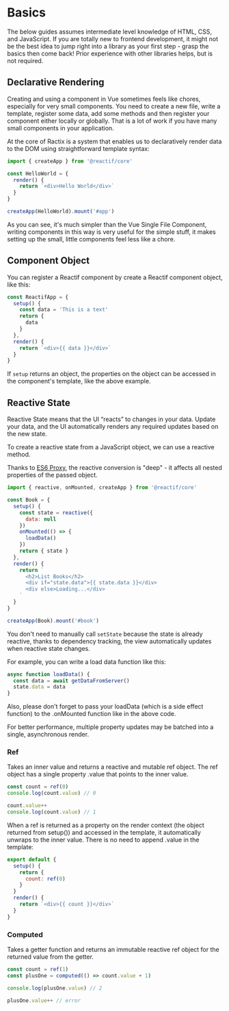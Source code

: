# Basics

The below guides assumes intermediate level knowledge of HTML, CSS, and JavaScript. If you are totally new to frontend 
development, it might not be the best idea to jump right into a library as your first step - grasp the basics then 
come back! Prior experience with other libraries helps, but is not required.

## Declarative Rendering

Creating and using a component in Vue sometimes feels like chores, especially for very small components. You need to create a new file, write a template, register some data, add some methods and then register your component either locally or globally. That is a lot of work if you have many small components in your application.

At the core of Ractix is a system that enables us to declaratively render data to the DOM using straightforward template syntax:

```javascript
import { createApp } from '@reactif/core'

const HelloWorld = {
  render() {
    return `<div>Hello World</div>`
  }
}

createApp(HelloWorld).mount('#app')
```

As you can see, it's much simpler than the Vue Single File Component, writing components in this way is very useful for the simple stuff, it makes setting up the small, little components feel less like a chore.

## Component Object

You can register a Reactif component by create a Reactif component object, like this:

```javascript
const ReactifApp = {
  setup() {
    const data = 'This is a text'
    return {
      data
    }
  },
  render() {
    return `<div>{{ data }}</div>`
  }
}
```

If `setup` returns an object, the properties on the object can be accessed in the component's template, like the above example.

## Reactive State

Reactive State means that the UI “reacts” to changes in your data. Update your data, and the UI automatically renders any required updates based on the new state.

To create a reactive state from a JavaScript object, we can use a reactive method.

Thanks to [ES6 Proxy](https://developer.mozilla.org/en-US/docs/Web/JavaScript/Reference/Global_Objects/Proxy), the reactive conversion is "deep" - it affects all nested properties of the passed object.

```javascript
import { reactive, onMounted, createApp } from '@reactif/core'

const Book = {
  setup() {
    const state = reactive({
      data: null
    })
    onMounted(() => {
      loadData()
    })
    return { state }
  },
  render() {
    return `
      <h2>List Books</h2>
      <div if="state.data">{{ state.data }}</div>
      <div else>Loading...</div>
    `
  }
}

createApp(Book).mount('#book')
```

You don't need to manually call `setState` because the state is already reactive, thanks to dependency tracking, the view automatically updates when reactive state changes.

For example, you can write a load data function like this:

```javascript
async function loadData() {
  const data = await getDataFromServer()
  state.data = data
}
```

Also, please don't forget to pass your loadData (which is a side effect function) to the .onMounted function like in the above code.

For better performance, multiple property updates may be batched into a single, asynchronous render.

### Ref

Takes an inner value and returns a reactive and mutable ref object. The ref object has a single property .value that points to the inner value.

```javascript
const count = ref(0)
console.log(count.value) // 0

count.value++
console.log(count.value) // 1
```

When a ref is returned as a property on the render context (the object returned from setup()) and accessed in the template, it automatically unwraps to the inner value. There is no need to append .value in the template:

```javascript
export default {
  setup() {
    return {
      count: ref(0)
    }
  }
  render() {
    return `<div>{{ count }}</div>`
  }
}
```

### Computed

Takes a getter function and returns an immutable reactive ref object for the returned value from the getter.

```javascript
const count = ref(1)
const plusOne = computed(() => count.value + 1)

console.log(plusOne.value) // 2

plusOne.value++ // error
```
